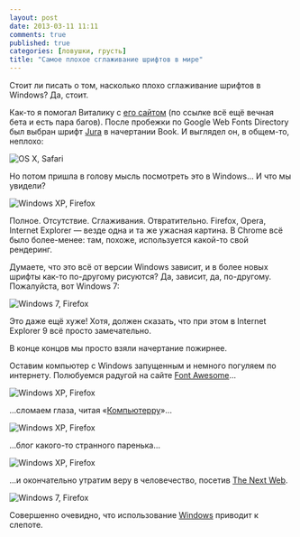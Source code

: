 ```yaml
---
layout: post
date: 2013-03-11 11:11
comments: true
published: true
categories: [ловушки, грусть]
title: "Самое плохое сглаживание шрифтов в мире"
---
```


Стоит ли писать о том, насколько плохо сглаживание шрифтов в Windows? Да, стоит.

Как-то я помогал Виталику с [его сайтом](http://romanov.es) (по ссылке всё ещё вечная бета и есть пара багов). После пробежки по Google Web Fonts Directory был выбран шрифт [Jura](http://www.google.com/fonts/specimen/Jura) в начертании Book. И выглядел он, в общем-то, неплохо:

![OS X, Safari](/images/posts/2013-03-11-antialiasing/mac.png)

Но потом пришла в голову мысль посмотреть это в Windows… И что мы увидели?

<!-- more -->

![Windows XP, Firefox](/images/posts/2013-03-11-antialiasing/windowsxp.png)

Полное. Отсутствие. Сглаживания. Отвратительно. Firefox, Opera, Internet Explorer — везде одна и та же ужасная картина. В Chrome всё было более-менее: там, похоже, используется какой-то свой рендеринг.

Думаете, что это всё от версии Windows зависит, и в более новых шрифты как-то по-другому рисуются? Да, зависит, да, по-другому. Пожалуйста, вот Windows 7:

![Windows 7, Firefox](/images/posts/2013-03-11-antialiasing/windows7.png)

Это даже ещё хуже! Хотя, должен сказать, что при этом в Internet Explorer 9 всё просто замечательно.

В конце концов мы просто взяли начертание пожирнее.

Оставим компьютер с Windows запущенным и немного погуляем по интернету. Полюбуемся радугой на сайте [Font Awesome](http://fortawesome.github.com/Font-Awesome/)…

![Windows XP, Firefox](/images/posts/2013-03-11-antialiasing/font-awesome.png)

…сломаем глаза, читая «[Компьютерру](http://computerra.ru/)»…

![Windows XP, Firefox](/images/posts/2013-03-11-antialiasing/computerra.png)

…блог какого-то странного паренька…

![Windows XP, Firefox](/images/posts/2013-03-11-antialiasing/ihaveablog.png)

…и окончательно утратим веру в человечество, посетив [The Next Web](http://thenextweb.com/).

![Windows 7, Firefox](/images/posts/2013-03-11-antialiasing/thenextweb.png)


Совершенно очевидно, что использование [Windows](http://www.youtube.com/watch?v=AtaeWm8Am6Y) приводит к слепоте.